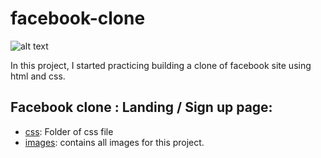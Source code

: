# facebook-clone

![alt text](https://static.xx.fbcdn.net/rsrc.php/y8/r/dF5SId3UHWd.svg)

In this project, I started practicing building a clone of facebook site using html and css.

## Facebook clone : Landing / Sign up page:

* [css](./css): Folder of css file
* [images](./images): contains all images for this  project.
